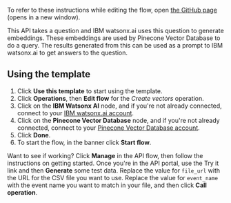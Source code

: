 To refer to these instructions while editing the flow, open [the GitHub page](https://github.com/ot4i/app-connect-templates/blob/main/resources/markdown/RAG%20pattern%20flow20-%20Query%20the%20Pinecone%20Vector%20DB%20using%20embeddings%20from%20IBM%20watsonx%20ai%20and%20generate%20text%20with%20the%20results_instructions.md) (opens in a new window).

This API takes a question and IBM watsonx.ai uses this question to generate embeddings. These embeddings are used by Pinecone Vector Database to do a query. The results generated from this can be used as a prompt to IBM watsonx.ai to get answers to the question.

## Using the template

1. Click **Use this template** to start using the template.
1. Click **Operations**, then **Edit flow** for the _Create vectors_ operation.
1. Click on the **IBM Watsonx AI** node, and if you're not already connected, connect to your [IBM watsonx.ai account](https://www.ibm.com/docs/en/app-connect/saas?topic=apps-watsonxai).
1. Click on the **Pinecone Vector Database** node, and if you're not already connected, connect to your [Pinecone Vector Database account](https://www.ibm.com/docs/en/app-connect/saas?topic=apps-pinecone-vector-database).
1. Click **Done**.
1. To start the flow, in the banner click **Start flow**.

Want to see if working? Click **Manage** in the API flow, then follow the instructions on getting started. Once you're in the API portal, use the Try it link and then **Generate** some test data. Replace the value for `file_url` with the URL for the CSV file you want to use. Replace the value for `event_name` with the event name you want to match in your file, and then click **Call operation**.
